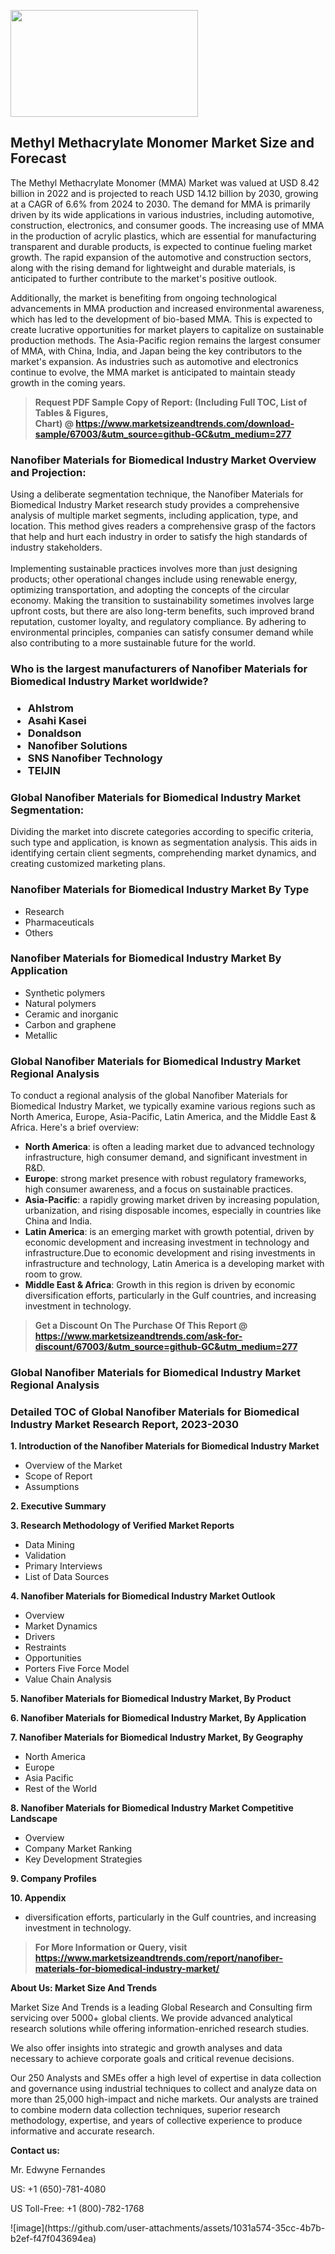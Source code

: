 <p><img class="alignnone size-medium wp-image-20088" src="https://ffe5etoiles.com/wp-content/uploads/2024/12/MST1-300x171.png" alt="" width="300" height="171" /></p><h2>Methyl Methacrylate Monomer Market Size and Forecast</h2><p>The Methyl Methacrylate Monomer (MMA) Market was valued at USD 8.42 billion in 2022 and is projected to reach USD 14.12 billion by 2030, growing at a CAGR of 6.6% from 2024 to 2030. The demand for MMA is primarily driven by its wide applications in various industries, including automotive, construction, electronics, and consumer goods. The increasing use of MMA in the production of acrylic plastics, which are essential for manufacturing transparent and durable products, is expected to continue fueling market growth. The rapid expansion of the automotive and construction sectors, along with the rising demand for lightweight and durable materials, is anticipated to further contribute to the market's positive outlook.</p><p>Additionally, the market is benefiting from ongoing technological advancements in MMA production and increased environmental awareness, which has led to the development of bio-based MMA. This is expected to create lucrative opportunities for market players to capitalize on sustainable production methods. The Asia-Pacific region remains the largest consumer of MMA, with China, India, and Japan being the key contributors to the market's expansion. As industries such as automotive and electronics continue to evolve, the MMA market is anticipated to maintain steady growth in the coming years.</p></p><blockquote id="" class=""><strong>Request PDF Sample Copy of Report: (Including Full TOC, List of Tables &amp; Figures, Chart)&nbsp;@&nbsp;<strong><a href="https://www.marketsizeandtrends.com/download-sample/67003/&utm_source=github-GC&utm_medium=277" target="_blank">https://www.marketsizeandtrends.com/download-sample/67003/&utm_source=github-GC&utm_medium=277</a></strong></strong></blockquote><h3 id="" class="">Nanofiber Materials for Biomedical Industry Market&nbsp;Overview and Projection:</h3><p id="" class="">Using a deliberate segmentation technique, the Nanofiber Materials for Biomedical Industry Market research study provides a comprehensive analysis of multiple market segments, including application, type, and location. This method gives readers a comprehensive grasp of the factors that help and hurt each industry in order to satisfy the high standards of industry stakeholders. <br /> <br />Implementing sustainable practices involves more than just designing products; other operational changes include using renewable energy, optimizing transportation, and adopting the concepts of the circular economy. Making the transition to sustainability sometimes involves large upfront costs, but there are also long-term benefits, such improved brand reputation, customer loyalty, and regulatory compliance. By adhering to environmental principles, companies can satisfy consumer demand while also contributing to a more sustainable future for the world.</p><h3 id="" class="">Who is the largest manufacturers of&nbsp;Nanofiber Materials for Biomedical Industry Market worldwide?</h3><h3 class=""><p><ul><li>Ahlstrom </li><li> Asahi Kasei </li><li> Donaldson </li><li> Nanofiber Solutions </li><li> SNS Nanofiber Technology </li><li> TEIJIN</li></ul></p></h3><h3 id="" class="">Global&nbsp;Nanofiber Materials for Biomedical Industry Market Segmentation:</h3><p id="" class="">Dividing the market into discrete categories according to specific criteria, such type and application, is known as segmentation analysis. This aids in identifying certain client segments, comprehending market dynamics, and creating customized marketing plans.</p><h3 id="" class="">Nanofiber Materials for Biomedical Industry Market&nbsp;By Type</h3><p><p><ul><li>Research</li><li> Pharmaceuticals</li><li> Others</p></li></ul></p></p><h3 id="" class="">Nanofiber Materials for Biomedical Industry Market&nbsp;By Application</h3><p class=""><p><ul><li>Synthetic polymers</li><li> Natural polymers</li><li> Ceramic and inorganic</li><li> Carbon and graphene</li><li> Metallic</li></ul></p></p><h3 id="" class="">Global Nanofiber Materials for Biomedical Industry Market Regional Analysis</h3><p id="" class="">To conduct a regional analysis of the global Nanofiber Materials for Biomedical Industry Market, we typically examine various regions such as North America, Europe, Asia-Pacific, Latin America, and the Middle East &amp; Africa. Here's a brief overview:</p><ul><li><strong>North America</strong>: is often a leading market due to advanced technology infrastructure, high consumer demand, and significant investment in R&amp;D.</li><li><strong>Europe</strong>: strong market presence with robust regulatory frameworks, high consumer awareness, and a focus on sustainable practices.</li><li><strong>Asia-Pacific</strong>: a rapidly growing market driven by increasing population, urbanization, and rising disposable incomes, especially in countries like China and India.</li><li><strong>Latin America</strong>: is an emerging market with growth potential, driven by economic development and increasing investment in technology and infrastructure.Due to economic development and rising investments in infrastructure and technology, Latin America is a developing market with room to grow.</li><li><strong>Middle East &amp; Africa</strong>: Growth in this region is driven by economic diversification efforts, particularly in the Gulf countries, and increasing investment in technology.</li></ul><blockquote id="" class=""><strong>Get a Discount On The Purchase Of This Report @ <strong><a href="https://www.marketsizeandtrends.com/ask-for-discount/67003/&utm_source=github-GC&utm_medium=277" target="_blank">https://www.marketsizeandtrends.com/ask-for-discount/67003/&utm_source=github-GC&utm_medium=277</a></strong></strong></blockquote><h3 id="" class="">Global Nanofiber Materials for Biomedical Industry Market Regional Analysis</h3><h3 id="" class="">Detailed TOC of Global Nanofiber Materials for Biomedical Industry Market Research Report, 2023-2030</h3><p id="" class=""><strong>1. Introduction of the Nanofiber Materials for Biomedical Industry Market</strong></p><ul><li>Overview of the Market</li><li>Scope of Report</li><li>Assumptions</li></ul><p id="" class=""><strong>2. Executive Summary</strong></p><p id="" class=""><strong>3. Research Methodology of Verified Market Reports</strong></p><ul><li>Data Mining</li><li>Validation</li><li>Primary Interviews</li><li>List of Data Sources</li></ul><p id="" class=""><strong>4. Nanofiber Materials for Biomedical Industry Market Outlook</strong></p><ul><li>Overview</li><li>Market Dynamics</li><li>Drivers</li><li>Restraints</li><li>Opportunities</li><li>Porters Five Force Model</li><li>Value Chain Analysis</li></ul><p id="" class=""><strong>5. Nanofiber Materials for Biomedical Industry Market, By Product</strong></p><p id="" class=""><strong>6. Nanofiber Materials for Biomedical Industry Market, By Application</strong></p><p id="" class=""><strong>7. Nanofiber Materials for Biomedical Industry Market, By Geography</strong></p><ul><li>North America</li><li>Europe</li><li>Asia Pacific</li><li>Rest of the World</li></ul><p id="" class=""><strong>8. Nanofiber Materials for Biomedical Industry Market Competitive Landscape</strong></p><ul><li>Overview</li><li>Company Market Ranking</li><li>Key Development Strategies</li></ul><p id="" class=""><strong>9. Company Profiles</strong></p><p id="" class=""><strong>10. Appendix</strong></p><ul><li>diversification efforts, particularly in the Gulf countries, and increasing investment in technology.</li></ul><blockquote id="" class=""><strong>For More Information or Query, visit <strong><strong><a href="https://www.marketsizeandtrends.com/report/nanofiber-materials-for-biomedical-industry-market/" target="_blank">https://www.marketsizeandtrends.com/report/nanofiber-materials-for-biomedical-industry-market/</a></strong></strong></strong></blockquote><p id="" class=""><strong>About Us: Market Size And Trends</strong></p><p id="" class="">Market Size And Trends is a leading Global Research and Consulting firm servicing over 5000+ global clients. We provide advanced analytical research solutions while offering information-enriched research studies.</p><p id="" class="">We also offer insights into strategic and growth analyses and data necessary to achieve corporate goals and critical revenue decisions.</p><p id="" class="">Our 250 Analysts and SMEs offer a high level of expertise in data collection and governance using industrial techniques to collect and analyze data on more than 25,000 high-impact and niche markets. Our analysts are trained to combine modern data collection techniques, superior research methodology, expertise, and years of collective experience to produce informative and accurate research.</p><p id="" class=""><strong>Contact us:</strong></p><p id="" class="">Mr. Edwyne Fernandes</p><p id="" class="">US: +1 (650)-781-4080</p><p id="" class="">US Toll-Free: +1 (800)-782-1768</p>
![image](https://github.com/user-attachments/assets/1031a574-35cc-4b7b-b2ef-f47f043694ea)
